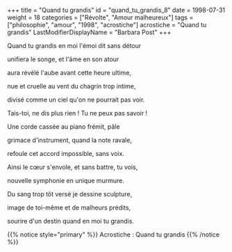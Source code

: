 +++
title = "Quand tu grandis"
id = "quand_tu_grandis_8"
date = 1998-07-31
weight = 18
categories = ["Révolte", "Amour malheureux"]
tags = ["philosophie", "amour", "1998", "acrostiche"]
acrostiche = "Quand tu grandis"
LastModifierDisplayName = "Barbara Post"
+++

Quand tu grandis en moi l'émoi dit sans détour

unifiera le songe, et l'âme en son atour

aura révélé l'aube avant cette heure ultime,

nue et cruelle au vent du chagrin trop intime,

divisé comme un ciel qu'on ne pourrait pas voir.

Tais-toi, ne dis plus rien ! Tu ne peux pas savoir !

Une corde cassée au piano frémit, pâle

grimace d'instrument, quand la note ravale,

refoule cet accord impossible, sans voix.

Ainsi le cœur s'envole, et sans battre, tu vois,

nouvelle symphonie en unique murmure.

Du sang trop tôt versé je dessine sculpture,

image de toi-même et de malheurs prédits,

sourire d'un destin quand en moi tu grandis.

{{% notice style="primary" %}}
Acrostiche : Quand tu grandis
{{% /notice %}}

